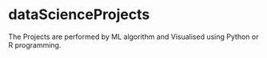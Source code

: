 # dataScienceProjects
The Projects are performed by ML algorithm and Visualised using Python or R programming.
